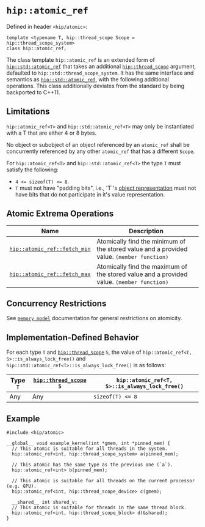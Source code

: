 <!-- MIT License
  -- 
  -- Modifications Copyright (c) 2024 Advanced Micro Devices, Inc.
  -- 
  -- Permission is hereby granted, free of charge, to any person obtaining a copy
  -- of this software and associated documentation files (the "Software"), to deal
  -- in the Software without restriction, including without limitation the rights
  -- to use, copy, modify, merge, publish, distribute, sublicense, and/or sell
  -- copies of the Software, and to permit persons to whom the Software is
  -- furnished to do so, subject to the following conditions:
  -- 
  -- The above copyright notice and this permission notice shall be included in all
  -- copies or substantial portions of the Software.
  -- 
  -- THE SOFTWARE IS PROVIDED "AS IS", WITHOUT WARRANTY OF ANY KIND, EXPRESS OR
  -- IMPLIED, INCLUDING BUT NOT LIMITED TO THE WARRANTIES OF MERCHANTABILITY,
  -- FITNESS FOR A PARTICULAR PURPOSE AND NONINFRINGEMENT. IN NO EVENT SHALL THE
  -- AUTHORS OR COPYRIGHT HOLDERS BE LIABLE FOR ANY CLAIM, DAMAGES OR OTHER
  -- LIABILITY, WHETHER IN AN ACTION OF CONTRACT, TORT OR OTHERWISE, ARISING FROM,
  -- OUT OF OR IN CONNECTION WITH THE SOFTWARE OR THE USE OR OTHER DEALINGS IN THE
  -- SOFTWARE.
-->

# `hip::atomic_ref`

Defined in header `<hip/atomic>`:

```hip
template <typename T, hip::thread_scope Scope = hip::thread_scope_system>
class hip::atomic_ref;
```

The class template `hip::atomic_ref` is an extended form of [`hip::std::atomic_ref`]
  that takes an additional [`hip::thread_scope`] argument, defaulted to
  `hip::std::thread_scope_system`.
It has the same interface and semantics as [`hip::std::atomic_ref`], with the
  following additional operations.
This class additionally deviates from the standard by being backported to C++11.

## Limitations

`hip::atomic_ref<T>` and `hip::std::atomic_ref<T>` may only be instantiated with a T that are either 4 or 8 bytes.

No object or subobject of an object referenced by an `atomic_­ref` shall be concurrently referenced by any other `atomic_­ref` that has a different `Scope`. 

For `hip::atomic_ref<T>` and `hip::std::atomic_ref<T>` the type `T` must satisfy the following:
- `4 <= sizeof(T) <= 8`.
- `T` must not have "padding bits", i.e., 'T`'s [object representation](https://en.cppreference.com/w/cpp/language/object#Object_representation_and_value_representation) must not have bits that do not participate in it's value representation.

## Atomic Extrema Operations

| Name                       | Description                                                                               |
|----------------------------|-------------------------------------------------------------------------------------------|
| [`hip::atomic_ref::fetch_min`] | Atomically find the minimum of the stored value and a provided value. `(member function)` |
| [`hip::atomic_ref::fetch_max`] | Atomically find the maximum of the stored value and a provided value. `(member function)` |

## Concurrency Restrictions

See [`memory model`] documentation for general restrictions on atomicity.


## Implementation-Defined Behavior

For each type `T` and [`hip::thread_scope`] `S`, the value of
  `hip::atomic_ref<T, S>::is_always_lock_free()` and 
  `hip::std::atomic_ref<T>::is_always_lock_free()` is as follows:

| Type `T` | [`hip::thread_scope`] `S` | `hip::atomic_ref<T, S>::is_always_lock_free()` |
|----------|----------------------------|---------------------------------------------|
| Any      | Any                        | `sizeof(T) <= 8`                            |

## Example

```hip
#include <hip/atomic>

__global__ void example_kernel(int *gmem, int *pinned_mem) {
  // This atomic is suitable for all threads in the system.
  hip::atomic_ref<int, hip::thread_scope_system> a(pinned_mem);

  // This atomic has the same type as the previous one (`a`).
  hip::atomic_ref<int> b(pinned_mem);

  // This atomic is suitable for all threads on the current processor (e.g. GPU).
  hip::atomic_ref<int, hip::thread_scope_device> c(gmem);

  __shared__ int shared_v;
  // This atomic is suitable for threads in the same thread block.
  hip::atomic_ref<int, hip::thread_scope_block> d(&shared);
}
```



[`hip::thread_scope`]: ../thread_scopes.md
[`memory model`]: ../memory_model.md

[`hip::atomic_thread_fence`]: ./atomic/atomic_thread_fence.md

[`hip::atomic_ref::fetch_min`]: ./atomic/fetch_min.md
[`hip::atomic_ref::fetch_max`]: ./atomic/fetch_max.md

[`hip::std::atomic_ref`]: https://en.cppreference.com/w/cpp/atomic/atomic_ref

[atomics.types.int]: https://eel.is/c++draft/atomics.types.int
[atomics.types.pointer]: https://eel.is/c++draft/atomics.types.pointer

[`concurrentManagedAccess`]: https://rocm.docs.amd.com/projects/HIP/en/latest/doxygen/html/structhip_device_prop__t.html#abfea758a5672cb7803ac467543c11b67
[`hostNativeAtomicSupported`]: https://rocm.docs.amd.com/projects/HIP/en/latest/doxygen/html/structhip_device_prop__t.html#a64696b1aa1789ca322e8c86b69b57e7c
